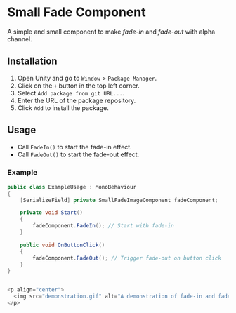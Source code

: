 # Small Fade Component

A simple and small component to make *fade-in* and *fade-out* with alpha channel.

## Installation

1. Open Unity and go to `Window` > `Package Manager`.
2. Click on the `+` button in the top left corner.
3. Select `Add package from git URL...`.
4. Enter the URL of the package repository.
5. Click `Add` to install the package.

## Usage

- Call `FadeIn()` to start the fade-in effect.
- Call `FadeOut()` to start the fade-out effect.

### Example

```csharp
public class ExampleUsage : MonoBehaviour
{
    [SerializeField] private SmallFadeImageComponent fadeComponent;

    private void Start()
    {
        fadeComponent.FadeIn(); // Start with fade-in
    }

    public void OnButtonClick()
    {
        fadeComponent.FadeOut(); // Trigger fade-out on button click
    }
}


<p align="center">
  <img src="demonstration.gif" alt="A demonstration of fade-in and fade-out effect in Unity.">
</p>
